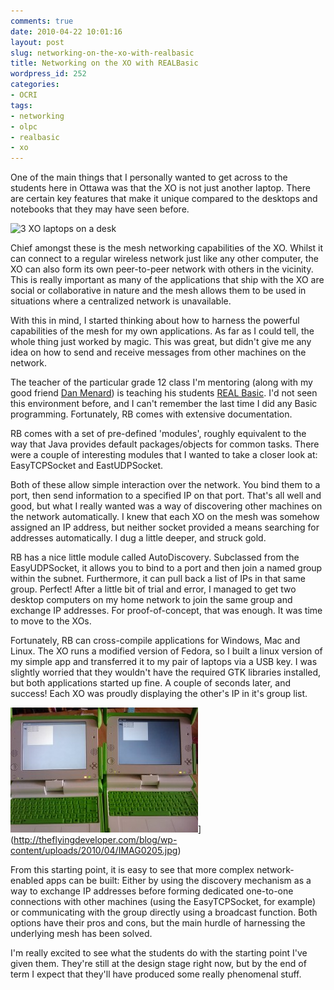```yaml
---
comments: true
date: 2010-04-22 10:01:16
layout: post
slug: networking-on-the-xo-with-realbasic
title: Networking on the XO with REALBasic
wordpress_id: 252
categories:
- OCRI
tags:
- networking
- olpc
- realbasic
- xo
---
```


One of the main things that I personally wanted to get across to the  students here in Ottawa was that the XO is not just another laptop.  There are certain key features that make it unique compared to the  desktops and notebooks that they may have seen before.

![3 XO laptops on a desk](http://farm3.static.flickr.com/2062/2265749376_d3e1f3fba7_m.jpg)


Chief amongst these is the mesh networking capabilities of the XO.  Whilst it can connect to a regular wireless network just like any other  computer, the XO can also form its own peer-to-peer network with others in the vicinity. This is really important as many of the  applications that ship with the XO are social or collaborative in nature  and the mesh allows them to be used in situations where a centralized  network is unavailable.


With this in mind, I started thinking about how to harness the powerful  capabilities of the mesh for my own applications. As far as I could  tell, the whole thing just worked by magic. This was great, but didn't  give me any idea on how to send and receive messages from other machines  on the network.

The teacher of the particular grade 12 class I'm mentoring (along  with my good friend [Dan Menard](http://danmenard.com)) is teaching his students  [REAL Basic](http://www.realsoftware.com/realbasic/). I'd  not seen this environment before, and I can't remember the last time I  did any Basic programming. Fortunately, RB comes with extensive  documentation.

RB comes with a set of pre-defined 'modules',  roughly equivalent to the way that Java provides default  packages/objects for common tasks. There were a couple of interesting  modules that I wanted to take a closer look at: EasyTCPSocket and  EastUDPSocket.

Both of these allow simple interaction over the network. You bind  them to a port, then send information to a specified IP on that port.  That's all well and good, but what I really wanted was a way of  discovering other machines on the network automatically. I knew that  each XO on the mesh was somehow assigned an IP address, but neither  socket provided a means searching for addresses automatically. I dug a  little deeper, and struck gold.

RB has a nice little module called AutoDiscovery. Subclassed from the  EasyUDPSocket, it allows you to bind to a port and then join a named  group within the subnet. Furthermore, it can pull back a list of IPs in  that same group. Perfect! After a little bit of trial and error, I  managed to get two desktop computers on my home network to join the same  group and exchange IP addresses. For proof-of-concept, that was enough.  It was time to move to the XOs.

Fortunately, RB can cross-compile applications for Windows, Mac and  Linux. The XO runs a modified version of Fedora, so I built a linux  version of my simple app and transferred it to my pair of laptops via a  USB key. I was slightly worried that they wouldn't have the required GTK  libraries installed, but both applications started up fine. A couple of  seconds later, and success! Each XO was proudly displaying the other's  IP in it's group list.

![Two XO laptops demonstrating mesh networking](/a/2010-04-22-networking-on-the-xo-with-realbasic/IMAG0205-300x200.jpg)](http://theflyingdeveloper.com/blog/wp-content/uploads/2010/04/IMAG0205.jpg)

From this starting point, it is easy to see that more complex network-enabled apps can be built: Either by using the discovery mechanism as a way to exchange IP addresses before forming dedicated one-to-one connections with other machines (using the EasyTCPSocket, for example) or communicating with the group directly using a broadcast function. Both options have their pros and cons, but the main hurdle of harnessing the underlying mesh has been solved.

I'm really excited to see what the students do with the starting point I've given them. They're still at the design stage right now, but by the end of term I expect that they'll have produced some really phenomenal stuff.
